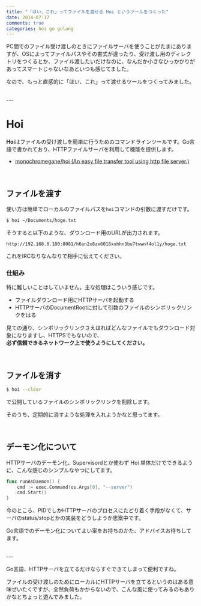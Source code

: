 ```yaml
---
title: "「ほい、これ」ってファイルを渡せる Hoi というツールをつくった"
date: 2014-07-17
comments: true
categories: hoi go golang
---
```



PC間でのファイル受け渡しのときにファイルサーバを使うことがたまにありますが、OSによってファイルパスやその書式が違ったり、受け渡し用のディレクトリをつくるとか、ファイル渡したいだけなのに、なんだか小さなひっかかりがあってスマートじゃないなあといつも感じてました。

なので、もっと直感的に「ほい、これ」って渡せるツールをつくってみました。

<br />
---

# Hoi

**Hoi**はファイルの受け渡しを簡単に行うためのコマンドラインツールです。Go言語で書かれており、HTTPファイルサーバを利用して機能を提供します。

- [monochromegane/hoi (An easy file transfer tool using http file server.)](https://github.com/monochromegane/hoi)

<br />

## ファイルを渡す

使い方は簡単でローカルのファイルパスを`hoi`コマンドの引数に渡すだけです。

```sh
$ hoi ~/Documents/hoge.txt
```

そうすると以下のような、ダウンロード用のURLが出力されます。

`http://192.168.0.100:8081/h6un2x8zx6018xuhhn3bu7twwnf4ol1y/hoge.txt`

これをIRCなりなんなりで相手に伝えてください。


### 仕組み

特に難しいことはしていません。主な処理はこういう感じです。

- ファイルダウンロード用にHTTPサーバを起動する
- HTTPサーバのDocumentRootに対して引数のファイルのシンボリックリンクをはる

見ての通り、シンボリックリンクさえはればどんなファイルでもダウンロード対象になりますし、HTTPSでもないので、  
**必ず信頼できるネットワーク上で使うようにしてください。**

<br />

## ファイルを消す

```sh
$ hoi --clear
```

で公開しているファイルのシンボリックリンクを削除します。

そのうち、定期的に消すような処理を入れようかなと思ってます。

<br />

## デーモン化について

HTTPサーバのデーモン化、Supervisordとか使わず Hoi 単体だけでできるように、こんな感じのシンプルなやつにしてます。

```go
func runAsDaemon() {
	cmd := exec.Command(os.Args[0], "--server")
	cmd.Start()
}
```

今のところ、PIDでしかHTTPサーバのプロセスにたどり着く手段がなくて、サーバのstatus/stopとかの実装をどうしようか思案中です。

Go言語でのデーモン化についてよい案をお持ちのかた、アドバイスお待ちしてます。

<br />
---

Go言語、HTTPサーバを立てるだけならすぐできてしまって便利ですね。

ファイルの受け渡しのためにローカルにHTTPサーバを立てるというのはある意味ぜいたくですが、全然負荷もかからないので、こんな風に使ってみるのもありかなとちょっと遊んでみました。

